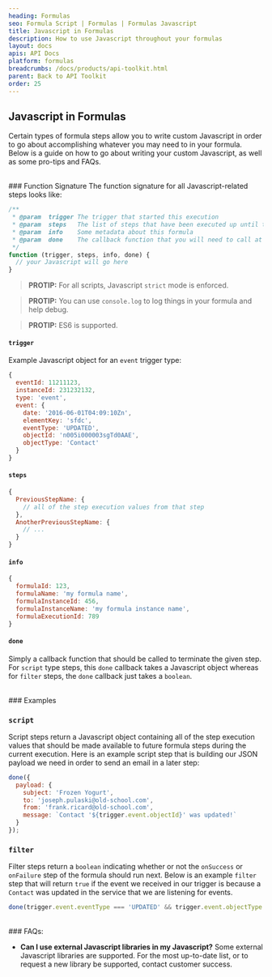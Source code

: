 ```yaml
---
heading: Formulas
seo: Formula Script | Formulas | Formulas Javascript
title: Javascript in Formulas
description: How to use Javascript throughout your formulas
layout: docs
apis: API Docs
platform: formulas
breadcrumbs: /docs/products/api-toolkit.html
parent: Back to API Toolkit
order: 25
---
```


## Javascript in Formulas
Certain types of formula steps allow you to write custom Javascript in order to go about accomplishing whatever you may need to in your formula.  Below is a guide on how to go about writing your custom Javascript, as well as some pro-tips and FAQs.

<br>
### Function Signature
The function signature for all Javascript-related steps looks like:

```JavaScript
/**
 * @param  trigger The trigger that started this execution
 * @param  steps   The list of steps that have been executed up until this point for this execution
 * @param  info    Some metadata about this formula
 * @param  done    The callback function that you will need to call at the end of your script step
 */
function (trigger, steps, info, done) {
  // your Javascript will go here
}
```

> __PROTIP:__ For all scripts, Javascript `strict` mode is enforced.

> __PROTIP:__ You can use `console.log` to log things in your formula and help debug.

> __PROTIP:__ ES6 is supported.

#### `trigger`
Example Javascript object for an `event` trigger type:

```JavaScript
{
  eventId: 11211123,
  instanceId: 231232132,
  type: 'event',
  event: {
    date: '2016-06-01T04:09:10Zn',
    elementKey: 'sfdc',
    eventType: 'UPDATED',
    objectId: 'n005i000003sgTd0AAE',
    objectType: 'Contact'
  }
}
```

#### `steps`

```JavaScript
{
  PreviousStepName: {
    // all of the step execution values from that step
  },
  AnotherPreviousStepName: {
    // ...
  }
}
```

#### `info`

```JavaScript
{
  formulaId: 123,
  formulaName: 'my formula name',
  formulaInstanceId: 456,
  formulaInstanceName: 'my formula instance name',
  formulaExecutionId: 789
}
```

#### `done`
Simply a callback function that should be called to terminate the given step.  For `script` type steps, this `done` callback takes a Javascript object whereas for `filter` steps, the `done` callback just takes a `boolean`.

<br>
### Examples

### `script`
Script steps return a Javascript object containing all of the step execution values that should be made available to future formula steps during the current execution.  Here is an example script step that is building our JSON payload we need in order to send an email in a later step:

```JavaScript
done({
  payload: {
    subject: 'Frozen Yogurt',
    to: 'joseph.pulaski@old-school.com',
    from: 'frank.ricard@old-school.com',
    message: `Contact '${trigger.event.objectId}' was updated!`
  }
});
```

### `filter`
Filter steps return a `boolean` indicating whether or not the `onSuccess` or `onFailure` step of the formula should run next.  Below is an example `filter` step that will return `true` if the event we received in our trigger is because a `Contact` was updated in the service that we are listening for events.

```JavaScript
done(trigger.event.eventType === 'UPDATED' && trigger.event.objectType === 'Contact');
```

<br>
### FAQs:

* **Can I use external Javascript libraries in my Javascript?**
Some external Javascript libraries are supported.  For the most up-to-date list, or to request a new library be supported, contact customer success.
